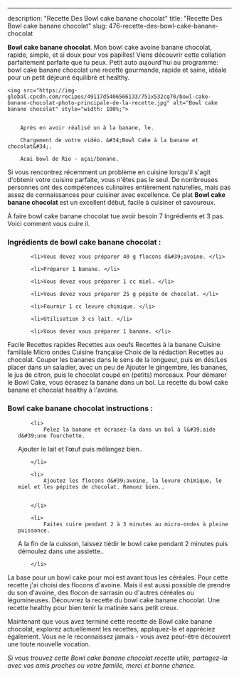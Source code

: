 ---
description: "Recette Des Bowl cake banane chocolat"
title: "Recette Des Bowl cake banane chocolat"
slug: 476-recette-des-bowl-cake-banane-chocolat

<p>
	<strong>Bowl cake banane chocolat</strong>. 
	Mon bowl cake avoine banane chocolat, rapide, simple, et si doux pour vos papilles! Viens découvrir cette collation parfaitement parfaite que tu peux. Petit auto aujourd&#39;hui au programme: bowl cake banane chocolat une recette gourmande, rapide et saine, idéale pour un petit déjeuné équilibré et healthy.
</p>
<p>
	
	<img src="https://img-global.cpcdn.com/recipes/49117d5406566133/751x532cq70/bowl-cake-banane-chocolat-photo-principale-de-la-recette.jpg" alt="Bowl cake banane chocolat" style="width: 100%;">
	
	
		Après en avoir réalisé un à la banane, le.
	
		Chargement de votre vidéo. &#34;Bowl Cake à la banane et chocolat&#34;.
	
		Acai bowl de Rio - açai/banane.
	
</p>

Si vous rencontrez récemment un problème en cuisine lorsqu'il s'agit d'obtenir votre cuisine parfaite, vous n'êtes pas le seul. De nombreuses personnes ont des compétences culinaires entièrement naturelles, mais pas assez de connaissances pour cuisiner avec excellence. Ce plat <strong> Bowl cake banane chocolat </strong> est un excellent début, facile à cuisiner et savoureux.

<!--inarticleads1-->

À faire bowl cake banane chocolat tue avoir besoin 7 Ingrédients et 3 pas. Voici comment vous cuire il.

<h3>Ingrédients de bowl cake banane chocolat :</h3>

<ol>
	
		<li>Vous devez vous préparer 40 g flocons d&#39;avoine. </li>
	
		<li>Préparer 1 banane. </li>
	
		<li>Vous devez vous préparer 1 cc miel. </li>
	
		<li>Vous devez vous préparer 25 g pépite de chocolat. </li>
	
		<li>Fournir 1 cc levure chimique. </li>
	
		<li>Utilisation 3 cs lait. </li>
	
		<li>Vous devez vous préparer 1 banane. </li>
	
</ol>

Facile Recettes rapides Recettes aux oeufs Recettes à la banane Cuisine familiale Micro ondes Cuisine française Choix de la rédaction Recettes au chocolat. Couper les bananes dans le sens de la longueur, puis en dés/Les placer dans un saladier, avec un peu de Ajouter le gingembre, les bananes, le jus de citron, puis le chocolat coupé en (petits) morceaux. Pour démarer le Bowl Cake, vous écrasez la banane dans un bol. La recette du bowl cake banane et chocolat healthy à l&#39;avoine. 

<!--inarticleads2-->

<h3>Bowl cake banane chocolat instructions :</h3>

<ol>
	
		<li>
			Pelez la banane et écrasez-la dans un bol à l&#39;aide d&#39;une fourchette.
Ajouter le lait et l’œuf puis mélangez bien..
			
			
		</li>
	
		<li>
			Ajoutez les flocons d&#39;avoine, la levure chimique, le miel et les pépites de chocolat. Remuez bien..
			
			
		</li>
	
		<li>
			Faites cuire pendant 2 à 3 minutes au micro-ondes à pleine puissance.
A la fin de la cuisson, laissez tiédir le bowl cake pendant 2 minutes puis démoulez dans une assiette..
			
			
		</li>
	
</ol>

La base pour un bowl cake pour moi est avant tous les céréales. Pour cette recette j&#39;ai choisi des flocons d&#39;avoine. Mais il est aussi possible de prendre du son d&#39;avoine, des flocon de sarrasin ou d&#39;autres céréales ou légumineuses. Découvrez la recette du bowl cake banane chocolat. Une recette healthy pour bien tenir la matinée sans petit creux. 

<!--inarticleads1-->

<p>
Maintenant que vous avez terminé cette recette de Bowl cake banane chocolat, explorez actuellement les recettes, appliquez-la et appréciez également. Vous ne le reconnaissez jamais - vous avez peut-être découvert une toute nouvelle vocation.
</p>

<p>
<i>Si vous trouvez cette Bowl cake banane chocolat recette utile, partagez-la avec vos amis proches ou votre famille, merci et bonne chance.</i>
</p>
